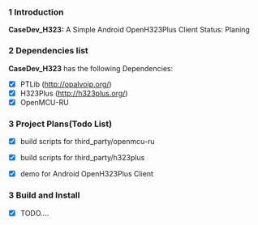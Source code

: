 ### 1 Introduction
   **CaseDev_H323:**  A Simple Android OpenH323Plus Client
   Status: Planing

### 2 Dependencies list
   **CaseDev_H323** has the following Dependencies:
- [x] PTLib (http://opalvoip.org/)
- [x] H323Plus (http://h323plus.org/)
- [x] OpenMCU-RU

### 3 Project Plans(Todo List)
- [x] build scripts for third_party/openmcu-ru
- [x] build scripts for third_party/h323plus
- [x] demo for Android OpenH323Plus Client


### 3 Build and Install
- [x] TODO....
